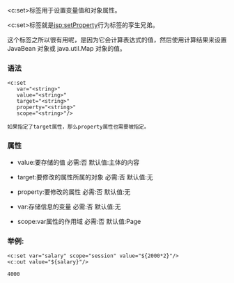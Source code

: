 <c:set>标签用于设置变量值和对象属性。

<c:set>标签就是<jsp:setProperty>行为标签的孪生兄弟。

这个标签之所以很有用呢，是因为它会计算表达式的值，然后使用计算结果来设置 JavaBean 对象或 java.util.Map 对象的值。

### 语法
```
<c:set
   var="<string>"
   value="<string>"
   target="<string>"
   property="<string>"
   scope="<string>"/>

如果指定了target属性，那么property属性也需要被指定。
```

### 属性
- value:要存储的值
	必需:否
    默认值:主体的内容

- target:要修改的属性所属的对象
    必需:否
    默认值:无

- property:要修改的属性
    必需:否
    默认值:无

- var:存储信息的变量
    必需:否
    默认值:无

- scope:var属性的作用域
	必需:否
    默认值:Page

### 举例:
```
<c:set var="salary" scope="session" value="${2000*2}"/>
<c:out value="${salary}"/>

4000
```
